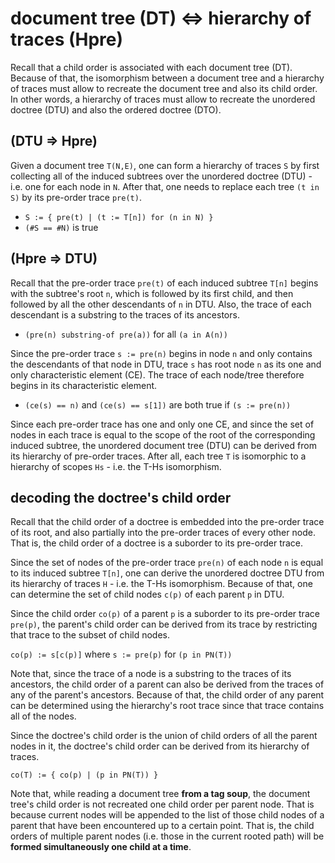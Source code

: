 
<!-- ======================================================================= -->
# document tree (DT) <=> hierarchy of traces (Hpre)

Recall that a child order is associated with each document tree (DT). Because
of that, the isomorphism between a document tree and a hierarchy of traces
must allow to recreate the document tree and also its child order. In other
words, a hierarchy of traces must allow to recreate the unordered doctree
(DTU) and also the ordered doctree (DTO).

<!-- ======================================================================= -->
## (DTU => Hpre)

Given a document tree `T(N,E)`, one can form a hierarchy of traces `S` by first
collecting all of the induced subtrees over the unordered doctree (DTU) - i.e.
one for each node in `N`. After that, one needs to replace each tree `(t in S)`
by its pre-order trace `pre(t)`.

* `S := { pre(t) | (t := T[n]) for (n in N) }`
* `(#S == #N)` is true

<!-- ======================================================================= -->
## (Hpre => DTU)

Recall that the pre-order trace `pre(t)` of each induced subtree `T[n]` begins
with the subtree's root `n`, which is followed by its first child, and then
followed by all the other descendants of `n` in DTU. Also, the trace of each
descendant is a substring to the traces of its ancestors.

* `(pre(n) substring-of pre(a))` for all `(a in A(n))`

Since the pre-order trace `s := pre(n)` begins in node `n` and only contains
the descendants of that node in DTU, trace `s` has root node `n` as its one
and only characteristic element (CE). The trace of each node/tree therefore
begins in its characteristic element.

* `(ce(s) == n)` and `(ce(s) == s[1])` are both true if `(s := pre(n))`

Since each pre-order trace has one and only one CE, and since the set of nodes
in each trace is equal to the scope of the root of the corresponding induced
subtree, the unordered document tree (DTU) can be derived from its hierarchy
of pre-order traces. After all, each tree `T` is isomorphic to a hierarchy of
scopes `Hs` - i.e. the T-Hs isomorphism.

<!-- ======================================================================= -->
## decoding the doctree's child order

Recall that the child order of a doctree is embedded into the pre-order trace
of its root, and also partially into the pre-order traces of every other node.
That is, the child order of a doctree is a suborder to its pre-order trace.

Since the set of nodes of the pre-order trace `pre(n)` of each node `n` is
equal to its induced subtree `T[n]`, one can derive the unordered doctree DTU
from its hierarchy of traces `H` - i.e. the T-Hs isomorphism. Because of that,
one can determine the set of child nodes `c(p)` of each parent `p` in DTU.

Since the child order `co(p)` of a parent `p` is a suborder to its pre-order
trace `pre(p)`, the parent's child order can be derived from its trace by
restricting that trace to the subset of child nodes.

`co(p) := s[c(p)]` where `s := pre(p)` for `(p in PN(T))`

Note that, since the trace of a node is a substring to the traces of its
ancestors, the child order of a parent can also be derived from the traces of
any of the parent's ancestors. Because of that, the child order of any parent
can be determined using the hierarchy's root trace since that trace contains
all of the nodes.

Since the doctree's child order is the union of child orders of all the parent
nodes in it, the doctree's child order can be derived from its hierarchy of
traces.

`co(T) := { co(p) | (p in PN(T)) }`

Note that, while reading a document tree **from a tag soup**, the document
tree's child order is not recreated one child order per parent node. That is
because current nodes will be appended to the list of those child nodes of a
parent that have been encountered up to a certain point. That is, the child
orders of multiple parent nodes (i.e. those in the current rooted path) will
be **formed simultaneously one child at a time**.
